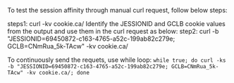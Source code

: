 To test the session affinity through manual curl request, follow below steps:

steps1: curl -kv cookie.ca/
Identify the JESSIONID and GCLB cookie values from the output and use them in the curl request as below:
step2: curl -b "JESSIONID=69450872-c163-4765-a52c-199ab82c279e; GCLB=CNmRua_5k-TAcw" -kv cookie.ca/

To continuously send the requets, use while loop:
```while true; do curl -ks -b "JESSIONID=69450872-c163-4765-a52c-199ab82c279e; GCLB=CNmRua_5k-TAcw" -kv cookie.ca/; done ```
